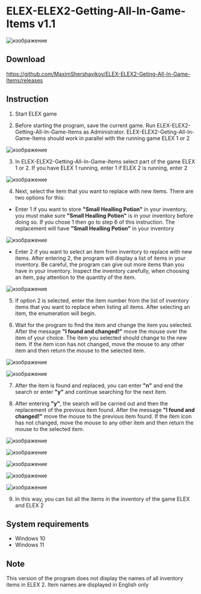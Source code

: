 # ELEX-ELEX2-Getting-All-In-Game-Items v1.1
![изображение](https://github.com/MaximShershavikov/ELEX-ELEX2-Geting-All-In-Game-Items/assets/46265118/b3146f15-61b5-48d3-b4fe-2807dd3b358e)
## Download
https://github.com/MaximShershavikov/ELEX-ELEX2-Geting-All-In-Game-Items/releases
## Instruction
1. Start ELEX game

2. Before starting the program, save the current game. Run ELEX-ELEX2-Getting-All-In-Game-Items as Administrator. ELEX-ELEX2-Geting-All-In-Game-Items should work in parallel with the running game ELEX 1 or 2

![изображение](https://github.com/MaximShershavikov/ELEX-ELEX2-Geting-All-In-Game-Items/assets/46265118/a570a896-5302-4388-9cde-54de7dd7fee8)

3. In ELEX-ELEX2-Getting-All-In-Game-Items select part of the game ELEX 1 or 2. If you have ELEX 1 running, enter 1 if ELEX 2 is running, enter 2

![изображение](https://github.com/MaximShershavikov/ELEX-ELEX2-Geting-All-In-Game-Items/assets/46265118/8608617c-d80b-4b34-ad05-55cad3bac365)

4. Next, select the item that you want to replace with new items. There are two options for this:
- Enter 1 if you want to store **"Small Healling Potion"** in your inventory, you must make sure **"Small Healling Potion"** is in your inventory before doing so. If you chose 1 then go to step 6 of this instruction. The replacement will have **"Small Healling Potion"** in your inventory

![изображение](https://github.com/MaximShershavikov/ELEX-ELEX2-Geting-All-In-Game-Items/assets/46265118/abe0854c-0646-433d-8e42-4bf510d1ddf7)

- Enter 2 if you want to select an item from inventory to replace with new items. After entering 2, the program will display a list of items in your inventory. Be careful, the program can give out more items than you have in your inventory. Inspect the inventory carefully, when choosing an item, pay attention to the quantity of the item.

![изображение](https://github.com/MaximShershavikov/ELEX-ELEX2-Geting-All-In-Game-Items/assets/46265118/ac44a9db-80dc-46b2-b368-240f12964e61)

5. If option 2 is selected, enter the item number from the list of inventory items that you want to replace when listing all items. After selecting an item, the enumeration will begin.

6. Wait for the program to find the item and change the item you selected. After the message **"I found and changed!"** move the mouse over the item of your choice. The item you selected should change to the new item. If the item icon has not changed, move the mouse to any other item and then return the mouse to the selected item.

![изображение](https://github.com/MaximShershavikov/ELEX-ELEX2-Geting-All-In-Game-Items/assets/46265118/70bd0fe2-4c48-4fca-be33-65c203cb4ab9)

![изображение](https://github.com/MaximShershavikov/ELEX-ELEX2-Geting-All-In-Game-Items/assets/46265118/eefe2c73-6ead-4cf2-8d69-2dcbab8f976a)

7. After the item is found and replaced, you can enter **"n"** and end the search or enter **"y"** and continue searching for the next item.

8. After entering **"y"**, the search will be carried out and then the replacement of the previous item found. After the message **"I found and changed!"** move the mouse to the previous item found. If the item icon has not changed, move the mouse to any other item and then return the mouse to the selected item.

![изображение](https://github.com/MaximShershavikov/ELEX-ELEX2-Geting-All-In-Game-Items/assets/46265118/d190a531-0d83-40b0-9790-42cb2532b3c7)

![изображение](https://github.com/MaximShershavikov/ELEX-ELEX2-Geting-All-In-Game-Items/assets/46265118/f50c5a09-c113-4c1e-90d1-c210c7e90b77)

![изображение](https://github.com/MaximShershavikov/ELEX-ELEX2-Geting-All-In-Game-Items/assets/46265118/38cb6b9c-7339-4844-9374-8feff48a5e0e)

![изображение](https://github.com/MaximShershavikov/ELEX-ELEX2-Geting-All-In-Game-Items/assets/46265118/c5136cee-8f82-420c-a1e9-8293f6bef9ec)

![изображение](https://github.com/MaximShershavikov/ELEX-ELEX2-Geting-All-In-Game-Items/assets/46265118/8ce6e371-3169-4d3c-a12e-495ba69700c1)

9. In this way, you can list all the items in the inventory of the game ELEX and ELEX 2
## System requirements
- Windows 10
- Windows 11
## Note
This version of the program does not display the names of all inventory items in ELEX 2. Item names are displayed in English only 








